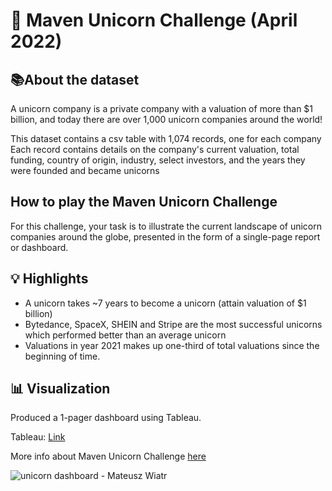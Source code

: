 # 🦄 Maven Unicorn Challenge (April 2022)

## **📚About the dataset**

A unicorn company is a private company with a valuation of more than $1 billion, and today there are over 1,000 unicorn companies around the world!

This dataset contains a csv table with 1,074 records, one for each company
Each record contains details on the company's current valuation, total funding, country of origin, industry, select investors, and the years they were founded and became unicorns

## **How to play the Maven Unicorn Challenge**

For this challenge, your task is to illustrate the current landscape of unicorn companies around the globe, presented in the form of a single-page report or dashboard.

## **💡 Highlights**

- A unicorn takes ~7 years to become a unicorn (attain valuation of $1 billion)
- Bytedance, SpaceX, SHEIN and Stripe are the most successful unicorns which performed better than an average unicorn
- Valuations in year 2021 makes up one-third of total valuations since the beginning of time.

## **📊 Visualization**

Produced a 1-pager dashboard using Tableau.

Tableau: [Link](https://public.tableau.com/views/UnicornChallengeMavenUnicornChallenge/Dashboard1?:language=en-US&:display_count=n&:origin=viz_share_link)

More info about Maven Unicorn Challenge [here](https://www.mavenanalytics.io/blog/maven-unicorn-challenge)

![unicorn dashboard - Mateusz Wiatr](https://user-images.githubusercontent.com/55045247/165814518-d9927f3f-debb-4db8-b9b7-05d518954b6f.PNG)
